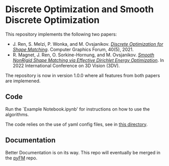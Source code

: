 # Discrete Optimization and Smooth Discrete Optimization

This repository implements the following two papers:
  - J. Ren, S. Melzi, P. Wonka, and M. Ovsjanikov. *[Discrete Optimization for Shape Matching](https://www.lix.polytechnique.fr/~maks/papers/SGP21_DiscMapOpt.pdf)*. Computer Graphics Forum, 40(5), 2021.
  - R. Magnet, J. Ren, O. Sorkine-Hornung, and M. Ovsjanikov. *[Smooth NonRigid Shape Matching via Effective Dirichlet Energy Optimization](https://www.lix.polytechnique.fr/Labo/Robin.Magnet/3DV2022_smooth_corres/smooth_corres_main.pdf)*. In 2022 International Conference on 3D Vision (3DV).

The repository is now in version 1.0.0 where all features from both papers are implemened.


## Code
Run the `Example Notebook.ipynb' for instructions on how to use the algorithms.

The code relies on the use of yaml config files, see in [this directory](./DiscreteOpt/utils/params/).

## Documentation
Better Documentation is on its way. This repo will eventually be merged in the [pyFM](https://github.com/RobinMagnet/pyFM) repo.
